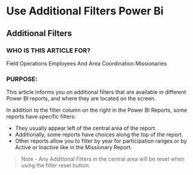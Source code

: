 # Use Additional Filters Power Bi

## Additional Filters

### WHO IS THIS ARTICLE FOR?

Field Operations Employees And Area Coordination Missionaries

### PURPOSE:

This article informs you on additional filters that are available in different Power BI reports, and where they are located on the screen.

In addition to the filter column on the right in the Power BI Reports, some reports have specific filters:

- They usually appear left of the central area of the report.
- Additionally, some reports have choices along the top of the report.
- Other reports allow you to filter by year for participation ranges or by Active or Inactive like in the Missionary Report.

> Note - Any Additional Filters in the central area will be reset when using the filter reset button.

